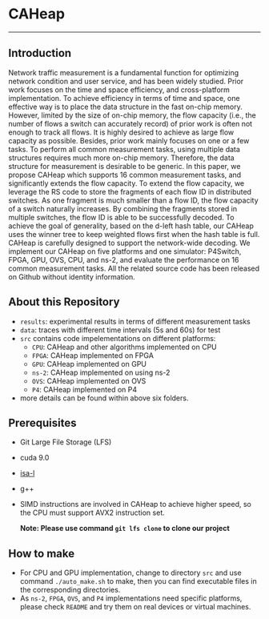 # CAHeap
***
## Introduction
Network traffic measurement is a fundamental function for optimizing network condition and user service, and has been widely studied. Prior work focuses on the time and space
efficiency, and cross-platform implementation. To achieve efficiency in terms of time and space, one effective way is to place the data structure in the fast on-chip memory. However, limited by the size of on-chip memory, the flow capacity (i.e., the number of flows a switch can accurately record) of prior work is often not enough to track all flows. It is highly desired to achieve as large flow capacity as possible. Besides, prior work mainly focuses on one or a few tasks. To perform all common measurement tasks, using multiple data structures requires much more on-chip memory. Therefore, the data structure for measurement is desirable to be generic. In this paper, we propose CAHeap which supports 16 common measurement tasks, and significantly extends the flow capacity. To extend the flow capacity, we leverage the RS code to store the fragments of each flow ID in distributed switches. As one fragment is much smaller than a flow ID, the flow capacity of a switch naturally increases. By combining the fragments stored in multiple switches, the flow ID is able to be successfully decoded. To achieve the goal of generality, based on the d-left hash table, our CAHeap uses the winner tree to keep weighted flows first when the hash table is full. CAHeap is carefully designed to support the network-wide decoding. We implement our CAHeap on five platforms and one simulator: P4Switch, FPGA, GPU, OVS, CPU, and ns-2, and evaluate the performance on 16 common measurement tasks. All the related source code has been released on Github without identity information.

## About this Repository

- `results`: experimental results in terms of different measurement tasks  
- `data`: traces with different time intervals (5s and 60s) for test
- `src` contains code impelementations on different platforms:
  - `CPU`: CAHeap and other algorithms implemented on CPU
  - `FPGA`: CAHeap implemented on FPGA
  - `GPU`: CAHeap implemented on GPU
  - `ns-2`: CAHeap implemented on using ns-2
  - `OVS`: CAHeap implemented on OVS
  - `P4`: CAHeap implemented on P4
- more details can be found within above six folders.

## Prerequisites
- Git Large File Storage (LFS)
- cuda 9.0
- [isa-l](https://github.com/01org/isa-l)
- g++
- SIMD instructions are involved in CAHeap to achieve higher speed, so the CPU must support AVX2 instruction set.

  **Note: Please use command `git lfs clone` to clone our project**

## How to make
- For CPU and GPU implementation, change to directory `src` and use command `./auto_make.sh` to make, then you can find executable files in the corresponding directories.
- As `ns-2`, `FPGA`, `OVS`, and `P4` implementations need specific platforms, please check `README` and try them on real devices or virtual machines.


